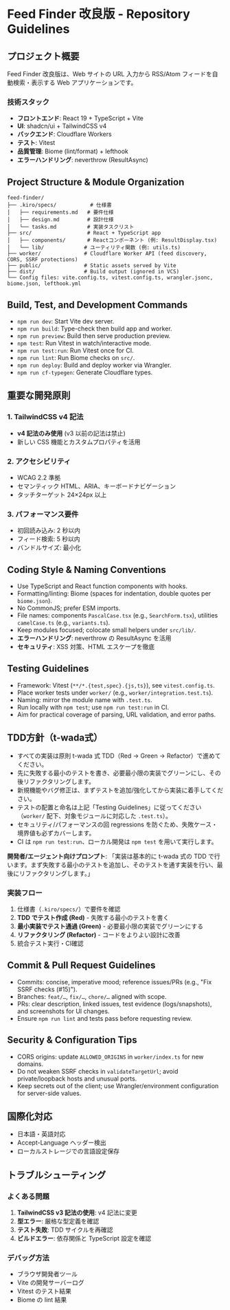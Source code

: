 # Feed Finder 改良版 - Repository Guidelines

## プロジェクト概要

Feed Finder 改良版は、Web サイトの URL 入力から RSS/Atom フィードを自動検索・表示する Web アプリケーションです。

### 技術スタック

- **フロントエンド**: React 19 + TypeScript + Vite
- **UI**: shadcn/ui + TailwindCSS v4
- **バックエンド**: Cloudflare Workers
- **テスト**: Vitest
- **品質管理**: Biome (lint/format) + lefthook
- **エラーハンドリング**: neverthrow (ResultAsync)

## Project Structure & Module Organization
```
feed-finder/
├── .kiro/specs/           # 仕様書
│   ├── requirements.md   # 要件仕様
│   ├── design.md         # 設計仕様
│   └── tasks.md          # 実装タスクリスト
├── src/                  # React + TypeScript app
│   ├── components/       # Reactコンポーネント (例: ResultDisplay.tsx)
│   └── lib/             # ユーティリティ関数 (例: utils.ts)
├── worker/              # Cloudflare Worker API (feed discovery, CORS, SSRF protections)
├── public/              # Static assets served by Vite
├── dist/                # Build output (ignored in VCS)
└── Config files: vite.config.ts, vitest.config.ts, wrangler.jsonc, biome.json, lefthook.yml
```

## Build, Test, and Development Commands
- `npm run dev`: Start Vite dev server.
- `npm run build`: Type-check then build app and worker.
- `npm run preview`: Build then serve production preview.
- `npm test`: Run Vitest in watch/interactive mode.
- `npm run test:run`: Run Vitest once for CI.
- `npm run lint`: Run Biome checks on `src/`.
- `npm run deploy`: Build and deploy worker via Wrangler.
- `npm run cf-typegen`: Generate Cloudflare types.

## 重要な開発原則

### 1. TailwindCSS v4 記法
- **v4 記法のみ使用** (v3 以前の記法は禁止)
- 新しい CSS 機能とカスタムプロパティを活用

### 2. アクセシビリティ
- WCAG 2.2 準拠
- セマンティック HTML、ARIA、キーボードナビゲーション
- タッチターゲット 24×24px 以上

### 3. パフォーマンス要件
- 初回読み込み: 2 秒以内
- フィード検索: 5 秒以内
- バンドルサイズ: 最小化

## Coding Style & Naming Conventions
- Use TypeScript and React function components with hooks.
- Formatting/linting: Biome (spaces for indentation, double quotes per `biome.json`).
- No CommonJS; prefer ESM imports.
- File names: components `PascalCase.tsx` (e.g., `SearchForm.tsx`), utilities `camelCase.ts` (e.g., `variants.ts`).
- Keep modules focused; colocate small helpers under `src/lib/`.
- **エラーハンドリング**: neverthrow の ResultAsync を活用
- **セキュリティ**: XSS 対策、HTML エスケープを徹底

## Testing Guidelines
- Framework: Vitest (`**/*.{test,spec}.{js,ts}`), see `vitest.config.ts`.
- Place worker tests under `worker/` (e.g., `worker/integration.test.ts`).
- Naming: mirror the module name with `.test.ts`.
- Run locally with `npm test`; use `npm run test:run` in CI.
- Aim for practical coverage of parsing, URL validation, and error paths.

## TDD方針（t-wada式）
- すべての実装は原則 t-wada 式 TDD（Red → Green → Refactor）で進めてください。
- 先に失敗する最小のテストを書き、必要最小限の実装でグリーンにし、その後リファクタリングします。
- 新規機能やバグ修正は、まずテストを追加/強化してから実装に着手してください。
- テストの配置と命名は上記「Testing Guidelines」に従ってください（`worker/` 配下、対象モジュールに対応した `.test.ts`）。
- セキュリティ/パフォーマンスの回 regressions を防ぐため、失敗ケース・境界値も必ずカバーします。
- CI は `npm run test:run`、ローカル開発は `npm test` を用いて実行します。

**開発者/エージェント向けプロンプト**: 「実装は基本的に t-wada 式の TDD で行います。まず失敗する最小のテストを追加し、そのテストを通す実装を行い、最後にリファクタリングします。」

### 実装フロー
1. 仕様書（`.kiro/specs/`）で要件を確認
2. **TDD でテスト作成 (Red)** - 失敗する最小のテストを書く
3. **最小実装でテスト通過 (Green)** - 必要最小限の実装でグリーンにする  
4. **リファクタリング (Refactor)** - コードをよりよい設計に改善
5. 統合テスト実行・CI確認

## Commit & Pull Request Guidelines
- Commits: concise, imperative mood; reference issues/PRs (e.g., "Fix SSRF checks (#15)").
- Branches: `feat/…`, `fix/…`, `chore/…` aligned with scope.
- PRs: clear description, linked issues, test evidence (logs/snapshots), and screenshots for UI changes.
- Ensure `npm run lint` and tests pass before requesting review.

## Security & Configuration Tips
- CORS origins: update `ALLOWED_ORIGINS` in `worker/index.ts` for new domains.
- Do not weaken SSRF checks in `validateTargetUrl`; avoid private/loopback hosts and unusual ports.
- Keep secrets out of the client; use Wrangler/environment configuration for server-side values.

## 国際化対応
- 日本語・英語対応
- Accept-Language ヘッダー検出  
- ローカルストレージでの言語設定保存

## トラブルシューティング

### よくある問題
1. **TailwindCSS v3 記法の使用**: v4 記法に変更
2. **型エラー**: 厳格な型定義を確認
3. **テスト失敗**: TDD サイクルを再確認
4. **ビルドエラー**: 依存関係と TypeScript 設定を確認

### デバッグ方法
- ブラウザ開発者ツール
- Vite の開発サーバーログ
- Vitest のテスト結果
- Biome の lint 結果
